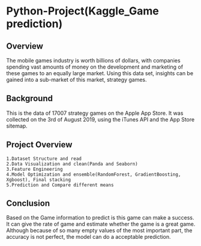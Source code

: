 # Python-Project(Kaggle_Game prediction)
## Overview
The mobile games industry is worth billions of dollars, with companies spending vast amounts of money on the development and marketing of these games to an equally large market. Using this data set, insights can be gained into a sub-market of this market, strategy games.
## Background
This is the data of 17007 strategy games on the Apple App Store. It was collected on the 3rd of August 2019, using the iTunes API and the App Store sitemap.
## Project Overview
    1.Dataset Structure and read
    2.Data Visualization and clean(Panda and Seaborn)
    3.Feature Engineering
    4.Model Optimization and ensemble(RandomForest, GradientBoosting, Xgboost), Final stacking
    5.Prediction and Compare different means
## Conclusion
Based on the Game information to predict is this game can make a success. It can give the rate of game and estimate whether the game is a great game.
Although because of so many empty values of the most important part, the accuracy is not perfect, the model can do a acceptable prediction. 
